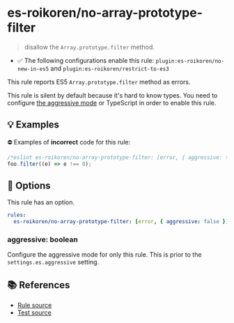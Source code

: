 # es-roikoren/no-array-prototype-filter
> disallow the `Array.prototype.filter` method.

- ✅ The following configurations enable this rule: `plugin:es-roikoren/no-new-in-es5` and `plugin:es-roikoren/restrict-to-es3`

This rule reports ES5 `Array.prototype.filter` method as errors.

This rule is silent by default because it's hard to know types. You need to configure [the aggressive mode](../#the-aggressive-mode) or TypeScript in order to enable this rule.

## 💡 Examples

⛔ Examples of **incorrect** code for this rule:

```js
/*eslint es-roikoren/no-array-prototype-filter: [error, { aggressive: true }] */
foo.filter((e) => e !== 0);
```

## 🔧 Options

This rule has an option.

```yml
rules:
  es-roikoren/no-array-prototype-filter: [error, { aggressive: false }]
```

### aggressive: boolean

Configure the aggressive mode for only this rule.
This is prior to the `settings.es.aggressive` setting.

## 📚 References

- [Rule source](https://github.com/roikoren755/eslint-plugin-es/blob/v3.0.0/src/rules/no-array-prototype-filter.ts)
- [Test source](https://github.com/roikoren755/eslint-plugin-es/blob/v3.0.0/tests/src/rules/no-array-prototype-filter.ts)
